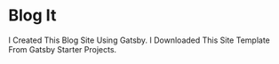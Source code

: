 # Blog It

I Created This Blog Site Using Gatsby.
I Downloaded This Site Template From Gatsby Starter Projects.
